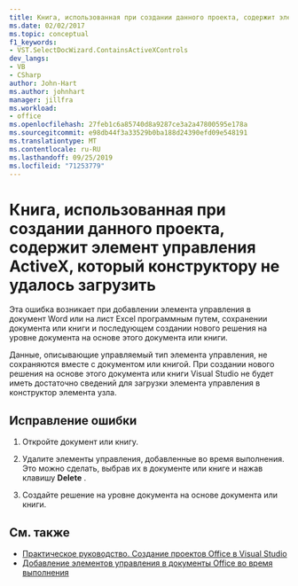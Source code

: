 ```yaml
---
title: Книга, использованная при создании данного проекта, содержит элемент управления ActiveX, который конструктору не удалось загрузить
ms.date: 02/02/2017
ms.topic: conceptual
f1_keywords:
- VST.SelectDocWizard.ContainsActiveXControls
dev_langs:
- VB
- CSharp
author: John-Hart
ms.author: johnhart
manager: jillfra
ms.workload:
- office
ms.openlocfilehash: 27feb1c6a85740d8a9287ce3a2a47800595e178a
ms.sourcegitcommit: e98db44f3a33529b0ba188d24390efd09e548191
ms.translationtype: MT
ms.contentlocale: ru-RU
ms.lasthandoff: 09/25/2019
ms.locfileid: "71253779"
---
```

# <a name="the-workbook-used-to-create-this-project-contains-activex-controls-that-the-designer-cannot-load"></a>Книга, использованная при создании данного проекта, содержит элемент управления ActiveX, который конструктору не удалось загрузить
  Эта ошибка возникает при добавлении элемента управления в документ Word или на лист Excel программным путем, сохранении документа или книги и последующем создании нового решения на уровне документа на основе этого документа или книги.

 Данные, описывающие управляемый тип элемента управления, не сохраняются вместе с документом или книгой. При создании нового решения на основе этого документа или книги Visual Studio не будет иметь достаточно сведений для загрузки элемента управления в конструктор элемента узла.

## <a name="to-correct-this-error"></a>Исправление ошибки

1. Откройте документ или книгу.

2. Удалите элементы управления, добавленные во время выполнения. Это можно сделать, выбрав их в документе или книге и нажав клавишу **Delete** .

3. Создайте решение на уровне документа на основе документа или книги.

## <a name="see-also"></a>См. также
- [Практическое руководство. Создание проектов Office в Visual Studio](../vsto/how-to-create-office-projects-in-visual-studio.md)
- [Добавление элементов управления в документы Office во время выполнения](../vsto/adding-controls-to-office-documents-at-run-time.md)
